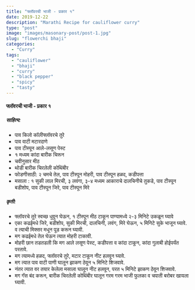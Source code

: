 ```yaml
---
title: "फ्लॉवरची भाजी - प्रकार १"
date: 2019-12-22
description: "Marathi Recipe for cauliflower curry"
type: "post"
image: "images/masonary-post/post-1.jpg"
slug: "flowerchi bhaji"
categories: 
  - "Curry"
tags:
  - "cauliflower"
  - "bhaji"
  - "curry"
  - "black pepper"
  - "spicy"
  - "tasty"
---
```


#### फ्लॉवरची भाजी - प्रकार १ 



##### साहित्य:

- पाव किलो कॉलीफ्लॉवरचे तुरे 
- पाव वाटी मटारदाणे 
- पाव टीस्पून आले-लसूण पेस्ट 
- १ मध्यम कांदा बारीक चिरून 
- चवीनुसार मीठ
- थोडी बारीक चिरलेली कोथिंबीर 
- फोडणीसाठी: २ चमचे तेल, पाव टीस्पून मोहरी, पाव टीस्पून हळद, कडीपत्ता 
- मसाला : १ सुकी लाल मिरची, ३ लवंगा, ३-४ मध्यम आकाराचे दालचिनीचे तुकडे, पाव टीस्पून बडीशोप, पाव टीस्पून जिरे, पाव टीस्पून मिरे 

##### कृती: 

- फ्लॉवरचे तुरे स्वच्छ धुवून घेऊन, १ टीस्पून मीठ टाकून पाण्यामध्ये २-३ मिनिटे उकळून घ्यावे 
- एका कढईमधे जिरे, बडीशोप, सुकी मिरची, दालचिनी, लवंग, मिरे  घेऊन, ५ मिनिटे सुके भाजून घ्यावे. व त्याची मिक्सर मधून पूड करून घ्यावी. 
- मग कढईमधे तेल घेऊन त्यात मोहरी टाकावी. 
- मोहरी छान तडतडली कि मग आले लसूण पेस्ट, कडीपत्ता व कांदा टाकून, कांदा गुलाबी होईपर्यंत परतावे. 
- मग त्यामध्ये हळद, फ्लॉवरचे तुरे, मटार टाकून नीट हलवून घ्यावे. 
- मग त्यात पाव वाटी पाणी घालून झाकण ठेवून ५ मिनिटे शिजवावे. 
- नंतर त्यात वर तयार केलेला मसाला घालून नीट हलवून, परत ५ मिनिटे झाकण ठेवून शिजवावे. 
- मग गॅस बंद करून, बारीक चिरलेली कोथिंबीर घालून गरम गरम भाजी फुलका व चपाती बरोबर खायला घ्यावी. 



